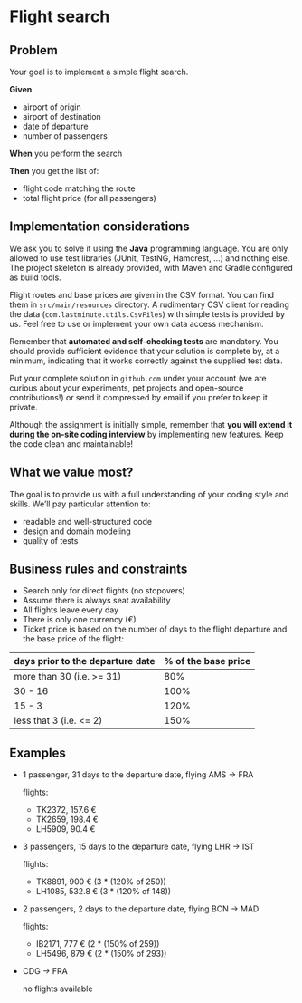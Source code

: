 # Flight search

## Problem

Your goal is to implement a simple flight search.

**Given**

* airport of origin
* airport of destination
* date of departure
* number of passengers

**When** you perform the search

**Then** you get the list of:

* flight code matching the route
* total flight price (for all passengers)

## Implementation considerations

We ask you to solve it using the **Java** programming language. You are only allowed to use test libraries (JUnit, TestNG, Hamcrest, ...) and nothing else.
The project skeleton is already provided, with Maven and Gradle configured as build tools.

Flight routes and base prices are given in the CSV format. You can find them in `src/main/resources` directory. A rudimentary CSV client for reading the data (`com.lastminute.utils.CsvFiles`) with simple tests is provided by us. Feel free to use or implement your own data access mechanism.

Remember that **automated and self-checking tests** are mandatory. You should provide sufficient evidence that your solution is complete by, at a minimum, indicating that it works correctly against the supplied test data.

Put your complete solution in `github.com` under your account (we are curious about your experiments, pet projects and open-source contributions!) or send it compressed by email if you prefer to keep it private.

Although the assignment is initially simple, remember that **you will extend it during the on-site coding interview** by implementing new features. Keep the code clean and maintainable!

## What we value most?

The goal is to provide us with a full understanding of your coding style and skills. We’ll pay particular attention to:

* readable and well-structured code
* design and domain modeling
* quality of tests

## Business rules and constraints

* Search only for direct flights (no stopovers)
* Assume there is always seat availability
* All flights leave every day
* There is only one currency (€)
* Ticket price is based on the number of days to the flight departure and the base price of the flight:

| days prior to the departure date | % of the base price |
|----------------------------------|---------------------|
| more than 30 (i.e. >= 31)        | 80%                 |
| 30 - 16                          | 100%                |
| 15 - 3                           | 120%                |
| less that 3 (i.e. <= 2)          | 150%                |

## Examples

* 1 passenger, 31 days to the departure date, flying AMS -> FRA

  flights:

    * TK2372, 157.6 €
    * TK2659, 198.4 €
    * LH5909, 90.4 €

* 3 passengers, 15 days to the departure date, flying LHR -> IST

  flights:

    * TK8891, 900 € (3 * (120% of 250))
    * LH1085, 532.8 € (3 * (120% of 148))

* 2 passengers, 2 days to the departure date, flying BCN -> MAD

  flights:

    * IB2171, 777 € (2 * (150% of 259))
    * LH5496, 879 € (2 * (150% of 293))

* CDG -> FRA

  no flights available
